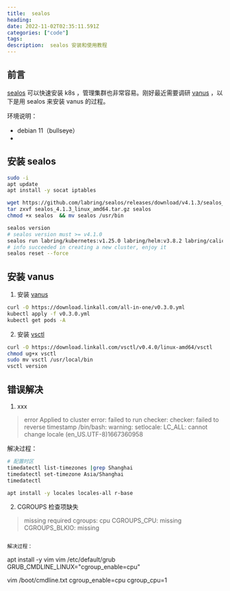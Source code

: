 ```yaml
---
title:  sealos
heading:
date: 2022-11-02T02:35:11.591Z
categories: ["code"]
tags: 
description:  sealos 安装和使用教程
---
```

## 前言
[sealos](https://www.sealos.io/zh-Hans/docs/getting-started/prerequisites) 可以快速安装 k8s ，管理集群也非常容易。刚好最近需要调研 [vanus](https://docs.linkall.com/introduction/what-is-vanus) ，以下是用 sealos 来安装 vanus 的过程。

环境说明：
- debian 11（bullseye）
- 

## 安装 sealos
```bash
sudo -i
apt update
apt install -y socat iptables

wget https://github.com/labring/sealos/releases/download/v4.1.3/sealos_4.1.3_linux_amd64.tar.gz 
tar zxvf sealos_4.1.3_linux_amd64.tar.gz sealos 
chmod +x sealos  && mv sealos /usr/bin

sealos version
# sealos version must >= v4.1.0
sealos run labring/kubernetes:v1.25.0 labring/helm:v3.8.2 labring/calico:v3.24.1 --single
# info succeeded in creating a new cluster, enjoy it
sealos reset --force
```


## 安装 vanus
1. 安装 [vanus](https://docs.linkall.com/getting-started/quick-start)
```bash
curl -O https://download.linkall.com/all-in-one/v0.3.0.yml
kubectl apply -f v0.3.0.yml
kubectl get pods -A
```
2. 安装 [vsctl](https://docs.linkall.com/getting-started/quick-start#command-line-tool)
```bash
curl -O https://download.linkall.com/vsctl/v0.4.0/linux-amd64/vsctl
chmod ug+x vsctl
sudo mv vsctl /usr/local/bin
vsctl version
```



## 错误解决

1. xxx
> error Applied to cluster error: failed to run checker: checker: failed to reverse timestamp /bin/bash: warning: setlocale: LC_ALL: cannot change locale (en_US.UTF-8)1667360958

解决过程：
```bash
# 配置时区
timedatectl list-timezones |grep Shanghai
timedatectl set-timezone Asia/Shanghai
timedatectl

apt install -y locales locales-all r-base
```


2. CGROUPS 检查项缺失
>missing required cgroups: cpu
CGROUPS_CPU: missing
CGROUPS_BLKIO: missing
```bash

解决过程：
```
apt install -y vim 
vim /etc/default/grub
GRUB_CMDLINE_LINUX="cgroup_enable=cpu"

vim /boot/cmdline.txt 
cgroup_enable=cpu 
cgroup_cpu=1
```
